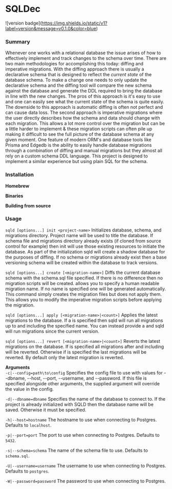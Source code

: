 # SQLDec

!\[version badge\](https://img.shields.io/static/v1?label=version&message=v0.1.0&color=blue)

### Summary
Whenever one works with a relational database the issue arises of how to effectively implement and track changes to the schema over time. There are two main methodologies for accomplishing this today: diffing and imperative migrations. With the diffing approach there is usually a declarative schema that is designed to reflect the _current state_ of the database schema. To make a change one needs to only update the declarative schema and the diffing tool will compare the new schema against the database and generate the DDL required to bring the database in line with the new changes. The pros of this approach is it's easy to use and one can easily see what the current state of the schema is quite easily. The downside to this approach is automatic diffing is often not perfect and can cause data loss.
The second approach is imperative migrations where the user directly describes how the schema and data should change with each migration. This allows a lot more control over the migration but can be a little harder to implement & these migration scripts can often pile up making it difficult to see the full picture of the database schema at any given moment.
One feature of modern ORM's and database tools like Prisma and Edgedb is the ability to easily handle database migrations through a combination of diffing and manual migrations but they almost all rely on a custom schema DDL language. This project is designed to implement a similar experience but using plain SQL for the schema. 

### Installation
__Homebrew__

__Binaries__

__Building from source__

### Usage

`sqld [options...] init <project-name>`
Initializes database, schema, and migrations directory. Project name will be used to title the database. If schema file and migrations directory already exists (if cloned from source control for example) then init will use those existing resources to initiate the database. As part of the initialization sqld will create a shadow database for the purposes of diffing. If no schema or migrations already exist then a base versioning schema will be created within the database to track versions.

`sqld [options...] create [<migration-name>]`
Diffs the current database schema with the schema.sql file specified. If there is no difference then no migration scripts will be created. <migration-name> allows you to specify a human readable migration name. If no name is specified one will be generated automatically.
 This command simply creates the migration files but does not apply them. This allows you to modify the imperative migration scripts before applying the migration.

`sqld [options...] apply [<migration-name>|<count>]`
Applies the latest migrations to the database. If a <migration-name> is specified then sqld will run all migrations up to and including the specified name. You can instead provide a <count> and sqld will run <count> migrations since the current version.

`sqld [options...] revert [<migration-name>|<count>]`
Reverts the latest migrations on the database. If <migration-name> is specified all migrations after and including <migration-name> will be reverted. Otherwise if <count> is specified the last <count> migrations will be reverted. By default only the latest migration is reverted.    

__Arguments__    
`-c|--config=path\to\config` Specifies the config file to use with values for --dbname, --host, --port, --username, and --password. If this file is specified alongside other arguments, the supplied argument will override the value in the config.

`-d|--dbname=dbname` Specifies the name of the database to connect to. If the project is already initialized with SQLD then the database name will be saved. Otherwise it must be specified.

`-h|--host=hostname` The hostname to use when connecting to Postgres. Defaults to `localhost`.

`-p|--port=port` The port to use when connecting to Postgres. Defaults to `5432`.

`-s|--schema=schema` The name of the schema file to use. Defaults to `schema.sql`.

`-U|--username=username` The username to use when connecting to Postgres. Defaults to `postgres`.

`-W|--password=password` The password to use when connecting to Postgres.

